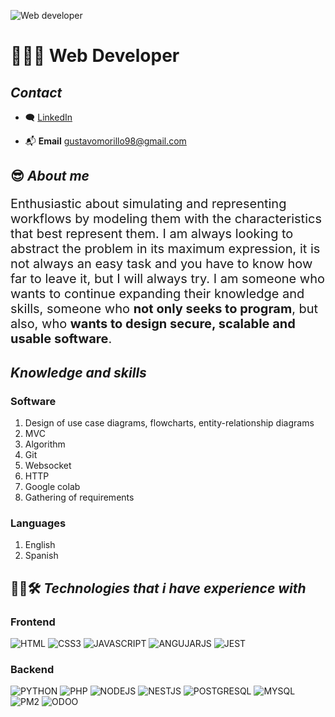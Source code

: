 ![Web developer](https://contentstatic.techgig.com/photo/76220523/4-secrets-to-become-a-professional-programmer.jpg?140622)

# :man_technologist:🌐 Web Developer

##   _Contact_

*   🗨️ [LinkedIn](https://www.linkedin.com/in/gustavo-morillo-258213206/)

*   📬 **Email** gustavomorillo98@gmail.com 

##  😎 _About me_

<p style="font-size:20px">
Enthusiastic about simulating and representing workflows by modeling them with the characteristics that best represent them. I am always looking to abstract the problem in its maximum expression, it is not always an easy task and you have to know how far to leave it, but I will always try. I am someone who wants to continue expanding their knowledge and skills, someone who <strong>not only seeks to program</strong>, but also, who <strong>wants to design secure, scalable and usable software</strong>.
</p>


##  _Knowledge and skills_

###     Software

1.  Design of use case diagrams, flowcharts, entity-relationship diagrams
2.  MVC
3.  Algorithm
4.  Git
5.  Websocket
6.  HTTP
7.  Google colab
8.  Gathering of requirements

###     Languages

1.  English
2.  Spanish

##  👨‍💻🛠️ _Technologies that i have experience with_

###    Frontend

![HTML](https://img.shields.io/badge/HTML5-302683?style=for-the-badge&logo=html5&logoColor=white)   ![CSS3](https://img.shields.io/badge/CSS3-1572B6?style=for-the-badge&logo=css3&logoColor=white)     ![JAVASCRIPT](https://img.shields.io/badge/JAVASCRIPT-F7DF1E?style=for-the-badge&logo=javascript&logoColor=black)   ![ANGUJARJS](https://img.shields.io/badge/ANGUJARJS-0F0F11?style=for-the-badge&logo=angular&logoColor=white)    ![JEST](https://img.shields.io/badge/JEST-C21325?style=for-the-badge&logo=jest&logoColor=black)


###    Backend

![PYTHON](https://img.shields.io/badge/PYTHON-3776AB?style=for-the-badge&logo=python&logoColor=white)     ![PHP](https://img.shields.io/badge/PHP-777BB4?style=for-the-badge&logo=php&logoColor=black)      ![NODEJS](https://img.shields.io/badge/NODEJS-5FA04E?style=for-the-badge&logo=node.js&logoColor=black)      ![NESTJS](https://img.shields.io/badge/NESTJS-E0234E?style=for-the-badge&logo=nestjs&logoColor=black)   ![POSTGRESQL](https://img.shields.io/badge/POSTGRESQL-4169E1?style=for-the-badge&logo=postgresql&logoColor=white)       ![MYSQL](https://img.shields.io/badge/MYSQL-4479A1?style=for-the-badge&logo=mysql&logoColor=orange)      ![PM2](https://img.shields.io/badge/PM2-2B037A?style=for-the-badge&logo=pm2&logoColor=white)    ![ODOO](https://img.shields.io/badge/Odoo-714B67?style=for-the-badge&logo=odoo&logoColor=white)